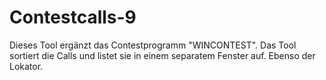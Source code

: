 # Contestcalls-9
 Dieses Tool ergänzt das Contestprogramm "WINCONTEST". Das Tool sortiert die Calls und listet sie in einem separatem Fenster auf. Ebenso der Lokator.

